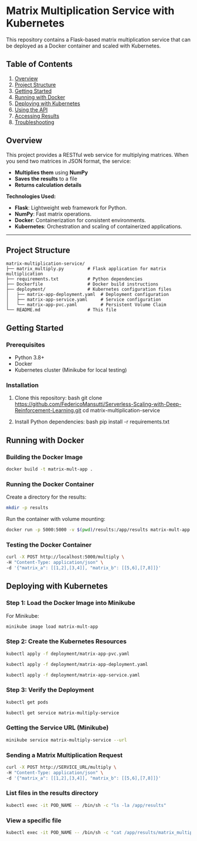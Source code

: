 # Matrix Multiplication Service with Kubernetes

This repository contains a Flask-based matrix multiplication service that can be deployed as a Docker container and scaled with Kubernetes.

## Table of Contents

1. [Overview](#overview)
2. [Project Structure](#project-structure)
3. [Getting Started](#getting-started)
4. [Running with Docker](#running-with-docker)
5. [Deploying with Kubernetes](#deploying-with-kubernetes)
6. [Using the API](#using-the-api)
7. [Accessing Results](#accessing-results)
8. [Troubleshooting](#troubleshooting)

## Overview

This project provides a RESTful web service for multiplying matrices. When you send two matrices in JSON format, the service:
- **Multiplies them** using **NumPy**
- **Saves the results** to a file
- **Returns calculation details**

**Technologies Used:**
- **Flask**: Lightweight web framework for Python.
- **NumPy**: Fast matrix operations.
- **Docker**: Containerization for consistent environments.
- **Kubernetes**: Orchestration and scaling of containerized applications.

---

## Project Structure

```plaintext
matrix-multiplication-service/
├── matrix_multiply.py         # Flask application for matrix multiplication
├── requirements.txt           # Python dependencies
├── Dockerfile                 # Docker build instructions
├── deployment/                # Kubernetes configuration files
│   ├── matrix-app-deployment.yaml  # Deployment configuration
│   ├── matrix-app-service.yaml     # Service configuration
│   └── matrix-app-pvc.yaml         # Persistent Volume Claim
└── README.md                  # This file
```
## Getting Started

### Prerequisites

- Python 3.8+
- Docker
- Kubernetes cluster (Minikube for local testing)

### Installation

1. Clone this repository:
bash
git clone https://github.com/FedericoMansutti/Serverless-Scaling-with-Deep-Reinforcement-Learning.git
cd matrix-multiplication-service

2. Install Python dependencies:
bash
pip install -r requirements.txt

## Running with Docker

### Building the Docker Image
```sh
docker build -t matrix-mult-app .
```

### Running the Docker Container
Create a directory for the results:
```sh
mkdir -p results
```

Run the container with volume mounting:
```sh
docker run -p 5000:5000 -v $(pwd)/results:/app/results matrix-mult-app
```

### Testing the Docker Container
```sh
curl -X POST http://localhost:5000/multiply \
-H "Content-Type: application/json" \
-d '{"matrix_a": [[1,2],[3,4]], "matrix_b": [[5,6],[7,8]]}'
```

## Deploying with Kubernetes

### Step 1: Load the Docker Image into Minikube
For Minikube:
```sh
minikube image load matrix-mult-app
```

### Step 2: Create the Kubernetes Resources
```sh
kubectl apply -f deployment/matrix-app-pvc.yaml

kubectl apply -f deployment/matrix-app-deployment.yaml

kubectl apply -f deployment/matrix-app-service.yaml
```

### Step 3: Verify the Deployment
```sh
kubectl get pods

kubectl get service matrix-multiply-service
```

### Getting the Service URL (Minikube)
```sh
minikube service matrix-multiply-service --url
```

### Sending a Matrix Multiplication Request
```sh
curl -X POST http://SERVICE_URL/multiply \
-H "Content-Type: application/json" \
-d '{"matrix_a": [[1,2],[3,4]], "matrix_b": [[5,6],[7,8]]}'
```

### List files in the results directory
```sh
kubectl exec -it POD_NAME -- /bin/sh -c "ls -la /app/results"
```

### View a specific file
```sh
kubectl exec -it POD_NAME -- /bin/sh -c "cat /app/results/matrix_multiply_results_TIMESTAMP.txt"

